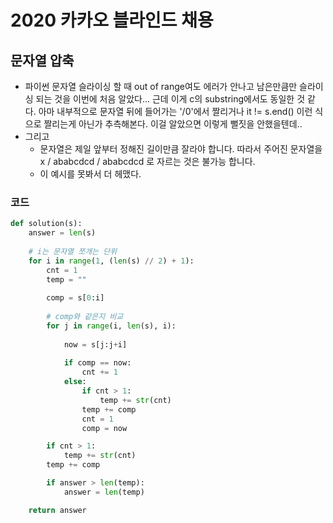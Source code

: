 # 2020 카카오 블라인드 채용

## 문자열 압축

- 파이썬 문자열 슬라이싱 할 때 out of range여도 에러가 안나고 남은만큼만 슬라이싱 되는 것을 이번에 처음 알았다... 근데 이게 c의 substring에서도 동일한 것 같다. 아마 내부적으로 문자열 뒤에 들어가는 '/0'에서 짤리거나 it != s.end() 이런 식으로 짤리는게 아닌가 추측해본다. 이걸 알았으면 이렇게 뻘짓을 안했을텐데.. 
- 그리고 
  - 문자열은 제일 앞부터 정해진 길이만큼 잘라야 합니다.
    따라서 주어진 문자열을 x / ababcdcd / ababcdcd 로 자르는 것은 불가능 합니다.
  - 이 예시를 못봐서 더 헤맸다.

### 코드

```python
def solution(s):
    answer = len(s)
    
    # i는 문자열 쪼개는 단위
    for i in range(1, (len(s) // 2) + 1):
        cnt = 1
        temp = ""
        
        comp = s[0:i]
        
        # comp와 같은지 비교
        for j in range(i, len(s), i):
                
            now = s[j:j+i]
            
            if comp == now:
                cnt += 1
            else:
                if cnt > 1:
                    temp += str(cnt)
                temp += comp
                cnt = 1
                comp = now

        if cnt > 1:
            temp += str(cnt)
        temp += comp

        if answer > len(temp):
            answer = len(temp)

    return answer
```

